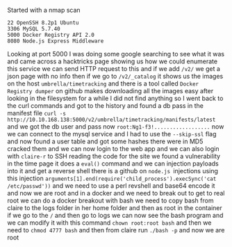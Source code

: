 Started with a nmap scan
```
22 OpenSSH 8.2p1 Ubuntu
3306 MySQL 5.7.40
5000 Docker Registry API 2.0
8080 Node.js Express Middleware
```
Looking at port 5000 I was doing some google searching to see what it was and came across a hacktricks page showing us how we could enumerate this service we can send HTTP request to this and if we add `/v2/` we get a json page with no info then if we go to `/v2/_catalog` it shows us the images on the host `umbrella/timetracking` and there is a tool called `Docker Registry dumper` on github makes downloading all the images easy after looking in the filesystem for a while I did not find anything so I went back to the curl commands and got to the history and found a db pass in the manifest file 
`curl -s http://10.10.168.138:5000/v2/umbrella/timetracking/manifests/latest` and we got the db user and pass now `root:Ng1-f3!..................` now we can connect to the mysql service and I had to use the `--skip-ssl` flag and now found a user table and got some hashes there were in MD5 cracked them and we can now login to the web app and we can also login with `claire-r` to SSH reading the code for the site we found a vulnerability in the time page it does a `eval()` command and we can injection payloads into it and get a reverse shell there is a github on `node.js `injections using this injection `arguments[1].end(require('child_process').execSync('cat /etc/passwd'))` and we need to use a perl revshell and base64 encode it and now we are root and in a docker and we need to break out to get to real root we can do a docker breakout with bash we need to copy bash from claire to the logs folder in her home folder and then as root in the container if we go to the `/` and then go to logs we can now see the bash program and we can modify it with this command `chown root:root bash` and then we need to `chmod 4777 bash` and then from claire run `./bash -p` and now we are root 